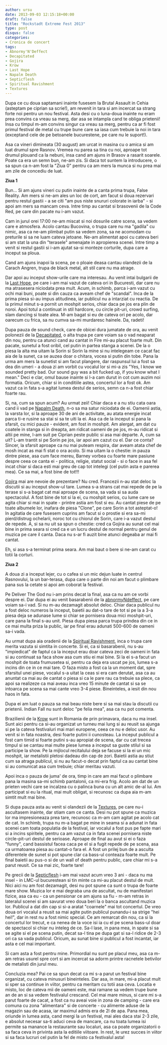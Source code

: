```yaml
---
author: ursu
date: 2013-09-03 12:15:18+00:00
draft: false
title: "Rockstadt Extreme Fest 2013"
type: post
disqus: false
categories:
- Cronica de concert
tags:
- Abnormy'N'Deffect
- Decapitated
- Gojira
- Krow
- Last Hope
- Napalm Death
- Septicflesh
- Spiritual Ravishment
- Textures
---
```

Dupa ce cu doua saptamani inainte fusesem la Brutal Assault in Cehia (asteptam pe ciprian sa scrie!), am revenit in tara si am incercat sa strang forte noi pentru un nou festival. Asta desi cu o luna-doua inainte nu eram prea convins ca vreau sa merg, dar asa se intampla cand te obliga prietenii! Insa cu timpul m-am convins singur ca vreau sa merg, pentru ca ar fi fost primul festival de metal cu trupe bune care sa iasa cum trebuie la noi in tara (exceptand cele de pe betoanele bucurestene, pe care nu le suport!).

Asa ca vineri dimineata (30 august) am urcat in masina cu o amica si am luat drumul spre Rasnov. Vremea nu parea sa tina cu noi, aproape tot drumul plouand ca la nebuni, insa cand am ajuns in Brasov a rasarit soarele. Poate ca era un semn bun, ne-am zis. Si daca tot suntem la introducere, o sa spun ca n-am fost la "Ziua 0" pentru ca am mers la munca si nu prea mai am zile de concediu de luat.

**Ziua 1**

Bun... Si am ajuns vineri cu putin inainte de a canta prima trupa, False Reality. Am mers si ne-am ales un loc de cort, am facut si doua rezervari pentru restul gastii - a se citi "am pus niste snururi colorate in iarba" - si apoi am mers sa mancam ceva. Intre timp au cantat si brasovenii de la Code Red, pe care din pacate nu i-am vazut.

Cam in jurul orei 17:00 ne-am miscat si noi dosurile catre scena, sa vedem care e atmosfera. Acolo cantau Bucovina, o trupa care nu ma "gadila" cu nimic, asa ca ne-am plimbat putin sa vedem zona, sa ne acomodam cu preturile si sa ne luam cateva jetoane. Ne-am alimentat apoi cu cateva beri si am stat la una din "terasele" amenajate in apropierea scenei. Intre timp a venit si restul gastii si i-am ajutat sa-si monteze corturile, dupa care a inceput sa ploua.

Cand am ajuns inapoi la scena, pe o ploaie deasa cantau olandezii de la Carach Angren, trupa de black metal, alt stil care nu ma atrage.

Dar apoi au inceput show-urile care ma interesau. Au venit intai bulgarii de la [Last Hope](https://www.facebook.com/lasthopehardcore), pe care i-am mai vazut de cateva ori in Bucuresti, dar care nu ma atrasesera niciodata prea mult. Acum, in schimb, parca i-am vazut cu ochi mai buni, poate si din cauza ca aveam chef de "scandal". Inca de la prima piesa si-au impus atitudinea, iar publicul nu a intarziat cu reactia. De la primul minut s-a pornit un moshpit serios, chiar daca pe jos era plin de noroi. Apoi totul a continuat in stil hardcore, cu circle pit-uri, crowd surfing, slam dancing si toate alea. M-am bagat si eu de cateva ori pe acolo, dar oarecum cu frica, sa nu cumva sa-mi murdaresc hainele. Da, radeti!

Dupa pauza de sound check, care de obicei dura jumatate de ora, au venit polonezii de la [Decapitated](https://www.facebook.com/decapitated), o alta trupa pe care voiam sa o vad neaparat din nou, pentru ca atunci cand au cantat in Fire mi-au placut foarte mult. Din pacate, sunetul a fost oribil, cel putin in partea stanga a scenei. De la o piesa la alta ma uitam la Sorin si Sorin la mine si nu intelegeam ce cacat fac aia de la sunet, ca se auzea doar o chitara, vocea si putin din tobe. Pana la urma am mers la sunetist si am facut plangere, dar raspunsul lui a fost sa dea din umeri - a doua zi am vorbit cu vocalul lor si mi-a zis "Yes, I know we sounded pretty bad. Our sound guy was a bit fucked up, if you know what I mean." Deci e clar, omul bause inainte si l-a cam durut in cot cum auzim noi formatia. Oricum, chiar si in conditiile astea, concertul lor a fost ok. Am vazut ca in fata s-a agitat lumea destul de serios, semn ca n-a fost chiar foarte rau.

Si, na, cum sa spun acum? Au urmat zeii! Chiar daca e a nu stiu cata oara cand ii vad pe [Napalm Death](https://www.facebook.com/officialnapalmdeath), n-o sa ma satur niciodata de ei. Oamenii astia, la varsta lor, si la aproape 30 de ani de activitate, au atata energie incat parca ti-e rusine sa stai si sa te uiti la ei. Asa ca de la inceput si pana la sfarsit, cu mici pauze - evident, am fost in moshpit. Am alergat, am dat cu coatele in stanga si in dreapta, am ridicat oameni de pe jos, m-au ridicat si altii pe mine, l-am suit pe Ciprian peste public si asa mai departe. A, cum sa uit? L-am trantit si pe Sorin pe jos, iar apoi am cazut cu el. Dar ce conta? Sincer, la sfarsit aproape ca nu mai puteam respira, dar aveam atata chef de mosh incat as mai fi stat o ora acolo. Si ma uitam la o chestie: in pauza dintre piese, asa cum face mereu, Barney vorbea cu foarte mare pasiune despre ceea ce canta ei - politica, religie, statut social - si o face in asa fel incat chiar si daca esti mai greu de cap tot intelegi (cel putin asta e parerea mea). Ce sa mai, a fost bine de tot!!!

[Gojira](https://www.facebook.com/GojiraMusic) mai are nevoie de prezentare? Nu cred. Francezii n-au stat deloc la discutii si au inceput show-ul tare. Lumea s-a strans cat mai repede de pe la terase si s-a bagat cat mai aproape de scena, sa vada si sa auda spectacolul. A fost bine de tot si la ei, cu moshpit serios, cu lume care se agita chiar si mai in spate - printre astia am fost si eu. Au cantat piese de pe toate albumele lor, inafara de piesa "Clone", pe care Sorin a tot asteptat-o! In agitatia de care fusesem cuprins am facut si o prostie si era sa-mi pierd/distrug ochelarii, noroc tot cu chiorul de Sorin, care i-a vazut destul de repede. A, si sa nu uit sa spun o chestie: cred ca Gojira au sunat cel mai bine in prima seara si cred ca e un lucru destul de normal pentru genul de muzica pe care il canta. Daca nu s-ar fi auzit bine atunci degeaba ar mai fi cantat.

Eh, si asa s-a terminat prima seara. Am mai baut o bere si ne-am carat cu totii la corturi.

**Ziua 2**

A doua zi a inceput lejer, cu o cafea si un mic dejun luate in centrul Rasnovului, la un bar-terasa, dupa care o parte din noi am facut o plimbare pana sus la cetate si apoi am coborat la festival.

Pe Deliver The God nu i-am prins decat la final, asa ca nu am ce vorbi despre ei. Dar dupa ei au venit basarabenii de la [abnormyNdeffect](https://www.facebook.com/abnormyndeffect), pe care voiam sa-i vad. Si nu m-au dezamagit absolut deloc. Chiar daca publicul nu a fost deloc numeros la inceput, baietii au dat-o tare de tot si pe la a 3-a piesa deja se adunase lume si chiar se pornisera doua mici moshpit-uri, care pana la final s-au unit. Piesa dupa piesa parca trupa prindea din ce in ce mai multa priza la public, iar pe final erau adunati 500-600 de oameni sa-i vada.

Au urmat dupa aia oradenii de la [Spiritual Ravishment](https://www.facebook.com/SpiritualRavishment), inca o trupa care merita vazuta si simtita in concerte. Si ei, ca si basarabenii, nu s-au "impiedicat" de faptul ca la inceput erau doar cateva zeci de oameni in fata si au continuat sa faca show asa cum stiu ei mai bine. Si la ei s-a facut un moshpit de toata frumusetea si, pentru ca deja era uscat pe jos, lumea s-a incins din ce in ce mai tare. O faza misto a fost ca la un moment dat, spre sfarsitul unei piese, vocalul s-a uitat la ceas si era cam derutat, asa ca au anuntat ca mai au de cantat o piesa si ca le pare rau ca trebuie sa plece, ca apoi sa realizeze ca mai aveau inca vreo 15 minute de cantat si sa se intoarca pe scena sa mai cante vreo 3-4 piese. Bineinteles, a iesit din nou haos in fata.

Dupa ei am luat o pauza sa mai beau niste bere si sa mai stau la discutii cu prietenii. Indian Fall nu sunt deloc "pe felia mea", asa ca nu pot comenta.

Brazilienii de la [Krow](https://www.facebook.com/krowmetalzone) sunt in Romania de prin primavara, daca nu ma insel. Sunt aici pentru ca si-au organizat un turneu mai lung si au reusit sa ajunga si pe la cateva festivaluri mai mari europene, ceea ce nu e deloc usor. Au venit si in fata noastra, desi foarte putini ii cunosteau. La inceput publicul a fost cam timid si foarte putini s-au apropiat de scena, dar cu cat trecea timpul si se cantau mai multe piese lumea a inceput sa guste stilul si sa participe la show. Pe la mijlocul recitalului deja se facuse si la ei un mic moshpit, iar metalistii pletosi dadeau din cap de zori. Baietii astia au stiut cum sa atraga publicul, si nu au facut-o decat prin faptul ca au cantat bine si au comunicat asa cum trebuie; chiar meritau vazuti.

Apoi inca o pauza de juma' de ora, timp in care am mai facut o plimbare pana la masina sa-mi schimb pantalonii, ca mi-era frig. Acolo am dat de un prieten vechi care se incalzea cu o palinca buna cu un alt amic de-al lui. Am participat si eu la ritual, mai mult obligat, si recunosc ca dupa aia m-am simtit mult mai bine.

Si dupa pauza asta au venit si olandezii de la [Textures](https://www.facebook.com/textures), pe care nu-i ascultasem inainte, dar stiam cam ce canta. Desi nu pot spune ca muzica lor ma impresioneaza prea tare, recunosc ca m-am cam agitat pe acolo cat de cat. In schimb, trupa nu m-a bagat pe mine in seama si a adunat in fata scenei cam toata populatia de la festival, iar vocalul a fost pus pe fapte mari si a incins spiritele, pentru ca am vazut ca in fata scenei pornisera niste circle-pit-uri destul de serioase. Aproape de final au avut si ei o faza "funny", cand bassistul facea caca pe el si a fugit repede de pe scena, asa ca urmatoarea piesa au cantat-o fara el. A fost un prilej bun de a asculta diferentele de sunet si pot spune clar ca bass-ul conteaza foarte mult. Pe final baietii au pus-o si de un wall of death pentru public, care chiar mi s-a parut reusit. Ce sa mai zic, foarte tare!

Pe grecii de la [Septicflesh](https://www.facebook.com/septicfleshband) i-am mai vazut acum vreo 3 ani - daca nu ma insel - in LMC-ul bucurestean si tin minte ca mi-au placut destul de mult. Nici aici nu am fost dezamagit, desi nu pot spune ca sunt o trupa de foarte mare show. Muzica lor e mai degraba una de ascultat, nu de manifestari fizice, asa ca eu - ca un pensionar ce am ajuns sa fiu - m-am retras in lateralul scenei si am savurat vreo doua beri la o banca ascultand muzica lor. Publicul a dat din cap si si-a aratat "coarnele" mai tot concertul. De vreo doua ori vocalul a reusit sa mai agite putin publicul punandu-i sa strige "hei hei!", dar in rest nu a fost nimic special. Ce am remarcat din nou, ca si la concertul lor trecut, e ca nenea de la voce isi ia cu el pe scena bass-ul doar de spectacol si chiar nu inteleg de ce. Sa-l lase, in pana mea, in spate si sa se agite si el pe scena putin, decat sa-l tina pe dupa gat si sa-l ridice de 2-3 ori ca sa vada publicul. Oricum, au sunat bine si publicul a fost incantat, iar asta e cel mai important.

Si cam asta a fost pentru mine. Primordial nu sunt pe placul meu, asa ca m-am retras usurel spre cort si am incercat sa adorm printre racnetele betivilor de metalisti din jurul meu.

Concluzia mea? Pai ce sa spun decat ca mi s-a parut un festival bine organizat, cu cateva minusuri bineinteles. Dar asa, in mare, mi-a placut mult si sper sa continue in viitor, pentru ca meritam cu totii asa ceva. Locatia e misto, loc de cateva mii de oameni este, mai ramane sa vedem trupe bune an de an si sa vedem festivalul crescand. Cel mai mare minus, si care mi s-a parut foarte de cacat, a fost ca nu aveai voie in zona de camping - care era comuna cu zona "alimentara" si de concerte - cu alimente aduse de la magazin sau de acasa, iar maximul admis era de 2l de apa. Pana mea, oriunde in lumea asta, cand mergi la un festival, mai ales daca stai 2-3 zile, e absolut necesar sa-ti aduci ceva de mancare, ca nu toata lumea isi permite sa manance la restaurante sau localuri, asa ca poate organizatorii o sa faca ceva in privinta asta la editiile viitoare. In rest, le urez succes in viitor si sa faca lucruri cel putin la fel de misto ca festivalul asta!
